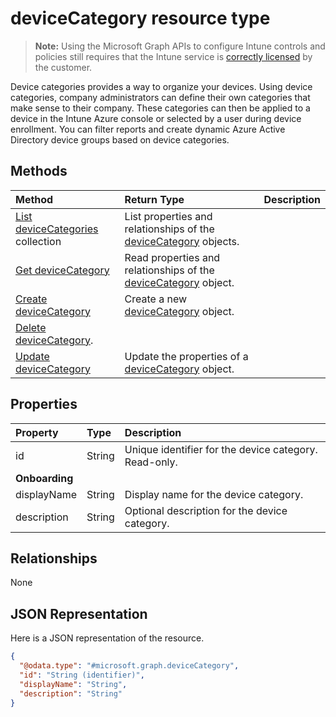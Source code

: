 # deviceCategory resource type

> **Note:** Using the Microsoft Graph APIs to configure Intune controls and policies still requires that the Intune service is [correctly licensed](https://go.microsoft.com/fwlink/?linkid=839381) by the customer.

Device categories provides a way to organize your devices. Using device categories, company administrators can define their own categories that make sense to their company. These categories can then be applied to a device in the Intune Azure console or selected by a user during device enrollment. You can filter reports and create dynamic Azure Active Directory device groups based on device categories.

## Methods
|Method|Return Type|Description|
|:---|:---|:---|
|[List deviceCategories](../api/intune_shared_devicecategory_list.md) collection|List properties and relationships of the [deviceCategory](../resources/intune_shared_devicecategory.md) objects.|
|[Get deviceCategory](../api/intune_shared_devicecategory_get.md)|Read properties and relationships of the [deviceCategory](../resources/intune_shared_devicecategory.md) object.|
|[Create deviceCategory](../api/intune_shared_devicecategory_create.md)|Create a new [deviceCategory](../resources/intune_shared_devicecategory.md) object.|
|[Delete deviceCategory](../api/intune_shared_devicecategory_delete.md).|
|[Update deviceCategory](../api/intune_shared_devicecategoryupdate.md)|Update the properties of a [deviceCategory](../resources/intune_shared_devicecategory.md) object.|

## Properties
|Property|Type|Description|
|:---|:---|:---|
|id|String|Unique identifier for the device category. Read-only.|
|**Onboarding**|
|displayName|String|Display name for the device category.|
|description|String|Optional description for the device category.|

## Relationships
None

## JSON Representation
Here is a JSON representation of the resource.
<!--{
  "blockType": "resource",
  "keyProperty": "id",
  "baseType": "microsoft.graph.entity",
  "@odata.type": "microsoft.graph.deviceCategory"
}-->
``` json
{
  "@odata.type": "#microsoft.graph.deviceCategory",
  "id": "String (identifier)",
  "displayName": "String",
  "description": "String"
}
```



